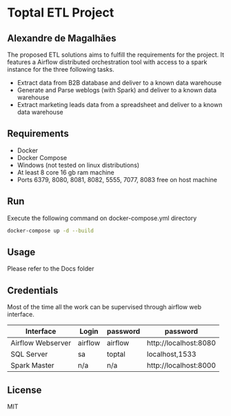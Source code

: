 # Toptal ETL Project
## Alexandre de Magalhães

The proposed ETL solutions aims to fulfill the requirements for the project. It features a Airflow distributed orchestration tool with access to a spark instance for the three following tasks.

- Extract data from B2B database and deliver to a known data warehouse
- Generate and Parse weblogs (with Spark) and deliver to a known data warehouse
- Extract marketing leads data from a spreadsheet and deliver to a known data warehouse

## Requirements

- Docker
- Docker Compose
- Windows (not tested on linux distributions)
- At least 8 core 16 gb ram machine 
- Ports 6379, 8080, 8081, 8082, 5555, 7077, 8083 free on host machine

## Run
Execute the following command on docker-compose.yml directory
```sh
docker-compose up -d --build
```
## Usage
Please refer to the Docs folder 

## Credentials
Most of the time all the work can be supervised through airflow web interface. 

| Interface | Login | password | password |
| ------ | ------ |  ------  |  ------  |
| Airflow Webserver | airflow | airflow |  http://localhost:8080  |
| SQL Server  | sa | toptal |  localhost,1533 |
| Spark Master  | n/a | n/a |  http://localhost:8000  |

## License

MIT



